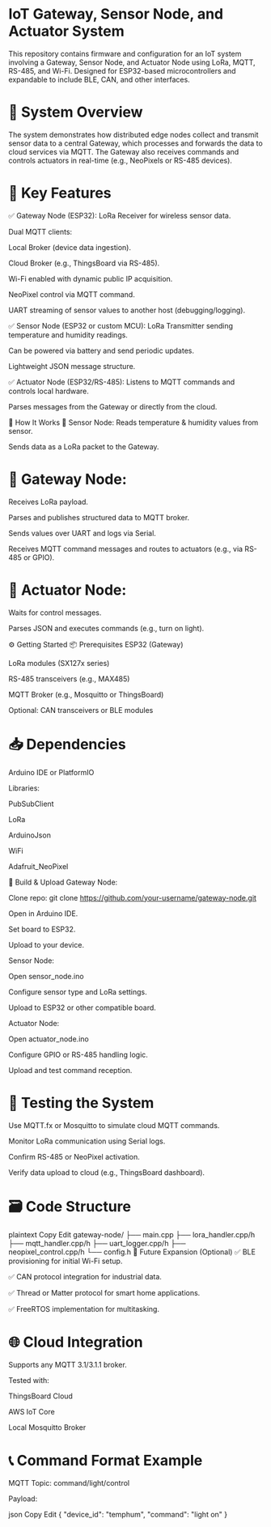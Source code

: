 # IoT Gateway, Sensor Node, and Actuator System
This repository contains firmware and configuration for an IoT system involving a Gateway, Sensor Node, and Actuator Node using LoRa, MQTT, RS-485, and Wi-Fi. Designed for ESP32-based microcontrollers and expandable to include BLE, CAN, and other interfaces.

# 📡 System Overview
The system demonstrates how distributed edge nodes collect and transmit sensor data to a central Gateway, which processes and forwards the data to cloud services via MQTT. The Gateway also receives commands and controls actuators in real-time (e.g., NeoPixels or RS-485 devices).

# 🔑 Key Features
✅ Gateway Node (ESP32):
LoRa Receiver for wireless sensor data.

Dual MQTT clients:

Local Broker (device data ingestion).

Cloud Broker (e.g., ThingsBoard via RS-485).

Wi-Fi enabled with dynamic public IP acquisition.

NeoPixel control via MQTT command.

UART streaming of sensor values to another host (debugging/logging).

✅ Sensor Node (ESP32 or custom MCU):
LoRa Transmitter sending temperature and humidity readings.

Can be powered via battery and send periodic updates.

Lightweight JSON message structure.

✅ Actuator Node (ESP32/RS-485):
Listens to MQTT commands and controls local hardware.

Parses messages from the Gateway or directly from the cloud.

🧠 How It Works
🔁 Sensor Node:
Reads temperature & humidity values from sensor.

Sends data as a LoRa packet to the Gateway.

# 🔁 Gateway Node:
Receives LoRa payload.

Parses and publishes structured data to MQTT broker.

Sends values over UART and logs via Serial.

Receives MQTT command messages and routes to actuators (e.g., via RS-485 or GPIO).

# 🔁 Actuator Node:
Waits for control messages.

Parses JSON and executes commands (e.g., turn on light).

⚙️ Getting Started
📦 Prerequisites
ESP32 (Gateway)

LoRa modules (SX127x series)

RS-485 transceivers (e.g., MAX485)

MQTT Broker (e.g., Mosquitto or ThingsBoard)

Optional: CAN transceivers or BLE modules

# 📥 Dependencies
Arduino IDE or PlatformIO

Libraries:

PubSubClient

LoRa

ArduinoJson

WiFi

Adafruit_NeoPixel

🚀 Build & Upload
Gateway Node:

Clone repo:
git clone https://github.com/your-username/gateway-node.git

Open in Arduino IDE.

Set board to ESP32.

Upload to your device.

Sensor Node:

Open sensor_node.ino

Configure sensor type and LoRa settings.

Upload to ESP32 or other compatible board.

Actuator Node:

Open actuator_node.ino

Configure GPIO or RS-485 handling logic.

Upload and test command reception.

# 🧪 Testing the System
Use MQTT.fx or Mosquitto to simulate cloud MQTT commands.

Monitor LoRa communication using Serial logs.

Confirm RS-485 or NeoPixel activation.

Verify data upload to cloud (e.g., ThingsBoard dashboard).

# 🗃 Code Structure
plaintext
Copy
Edit
gateway-node/
├── main.cpp
├── lora_handler.cpp/h
├── mqtt_handler.cpp/h
├── uart_logger.cpp/h
├── neopixel_control.cpp/h
└── config.h
🧩 Future Expansion (Optional)
✅ BLE provisioning for initial Wi-Fi setup.

✅ CAN protocol integration for industrial data.

✅ Thread or Matter protocol for smart home applications.

✅ FreeRTOS implementation for multitasking.

# 🌐 Cloud Integration
Supports any MQTT 3.1/3.1.1 broker.

Tested with:

ThingsBoard Cloud

AWS IoT Core

Local Mosquitto Broker

# 📞 Command Format Example
MQTT Topic:
command/light/control

Payload:

json
Copy
Edit
{
  "device_id": "temphum",
  "command": "light on"
}
